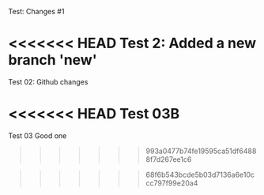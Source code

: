 Test: Changes #1

<<<<<<< HEAD
Test 2: Added a new branch 'new'
=======
Test 02: Github changes

<<<<<<< HEAD
Test 03B
=======
Test 03 Good one
>>>>>>> 993a0477b74fe19595ca51df64888f7d267ee1c6

>>>>>>> 68f6b543bcde5b03d7136a6e10ccc797f99e20a4
